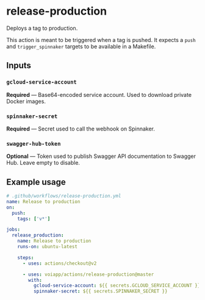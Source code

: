 # release-production

Deploys a tag to production.

This action is meant to be triggered when a tag is pushed.
It expects a `push` and `trigger_spinnaker` targets to be available in a Makefile.

## Inputs

### `gcloud-service-account`

**Required** — Base64-encoded service account. Used to download private Docker images.

### `spinnaker-secret`

**Required** — Secret used to call the webhook on Spinnaker.

### `swagger-hub-token`

**Optional** — Token used to publish Swagger API documentation to Swagger Hub. Leave empty to disable.

## Example usage

```yaml
# .github/workflows/release-production.yml
name: Release to production
on:
  push:
    tags: ['v*']

jobs:
  release_production:
    name: Release to production
    runs-on: ubuntu-latest

    steps:
      - uses: actions/checkout@v2

      - uses: voiapp/actions/release-production@master
        with:
          gcloud-service-account: ${{ secrets.GCLOUD_SERVICE_ACCOUNT }}
          spinnaker-secret: ${{ secrets.SPINNAKER_SECRET }}
```
